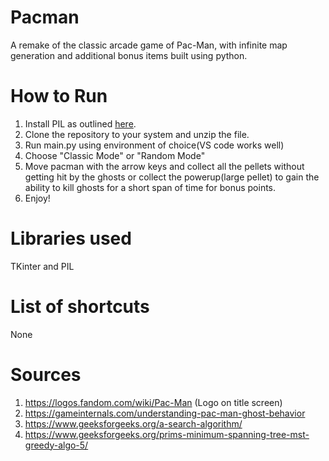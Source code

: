 # Pacman
A remake of the classic arcade game of Pac-Man, with infinite map generation and additional bonus items built using python.
# How to Run
1. Install PIL as outlined [here](https://www.cs.cmu.edu/~112/notes/notes-graphics.html#installingModules).
2. Clone the repository to your system and unzip the file.
3. Run main.py using environment of choice(VS code works well)
4. Choose "Classic Mode" or "Random Mode"
5. Move pacman with the arrow keys and collect all the pellets without getting hit by the ghosts or collect the powerup(large pellet) to gain the ability to kill ghosts for a short span of time for bonus points.
7. Enjoy!
# Libraries used
TKinter and PIL
# List of shortcuts
None
# Sources
1. https://logos.fandom.com/wiki/Pac-Man (Logo on title screen)
2. https://gameinternals.com/understanding-pac-man-ghost-behavior
3. https://www.geeksforgeeks.org/a-search-algorithm/
4. https://www.geeksforgeeks.org/prims-minimum-spanning-tree-mst-greedy-algo-5/
